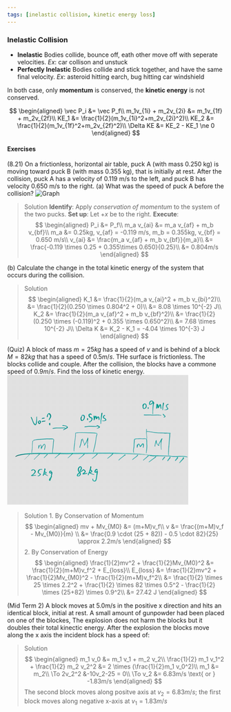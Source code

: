 ```yaml
---
tags: [inelastic collision, kinetic energy loss]
---
```


### Inelastic Collision
+ **Inelastic**
Bodies collide, bounce off, eath other move off with seperate velocities.
_Ex_: car collison and unstuck
+ **Perfectly Inelastic**
Bodies collide and stick together, and have the same final velocity.
*Ex*: asteroid hitting earch, bug hitting car windshield

In both case, only **momentum** is conserved, the **kinetic energy** is not conserved.

$$
\begin{aligned}
\vec P_i &= \vec P_f\\
m_1v_{1i} + m_2v_{2i} &= m_1v_{1f} + m_2v_{2f}\\
KE_1 &= \frac{1}{2}(m_1v_{1i}^2+m_2v_{2i}^2)\\
KE_2 &= \frac{1}{2}(m_1v_{1f}^2+m_2v_{2f}^2)\\
\Delta KE &= KE_2 - KE_1 \ne 0
\end{aligned}
$$

#### Exercises
(8.21) On a frictionless, horizontal air table, puck A (with mass 0.250 kg) is moving toward puck B (with mass 0.355 kg), that is initially at rest. After the collision, puck A has a velocity of 0.119 m/s to the left, and puck B has velocity 0.650 m/s to the right.
(a) What was the speed of puck A before the collision?
![Graph](../assets/8-21.PNG)
>Solution
**Identify**: Apply _conservation of momentum_ to the system of the two pucks.
**Set up**: Let $+x$ be to the right.
**Execute**:
$$
\begin{aligned}
P_i &= P_f\\
m_a v_{ai} &= m_a v_{af} + m_b v_{bf}\\
m_a &= 0.25kg, v_{af} = -0.119 m/s, m_b = 0.355kg, v_{bf} = 0.650 m/s\\
v_{ai} &= \frac{m_a v_{af} + m_b v_{bf}}{m_a}\\
&= \frac{-0.119 \times 0.25 + 0.355\times 0.650}{0.25}\\
&= 0.804m/s
\end{aligned}
$$

(b) Calculate the change in the total kinetic energy of the system that occurs during the collision.
>Solution
$$
\begin{aligned}
K_1 &= \frac{1}{2}(m_a v_{ai}^2 + m_b v_{bi}^2)\\
&= \frac{1}{2}(0.250 \times 0.804^2 + 0)\\
&= 8.08 \times 10^{-2} J\\
K_2 &= \frac{1}{2}(m_a v_{af}^2 + m_b v_{bf}^2)\\
&= \frac{1}{2}(0.250 \times (-0.119)^2 + 0.355 \times 0.650^2)\\
&= 7.68 \times 10^{-2} J\\
\Delta K &= K_2 - K_1 = -4.04 \times 10^{-3} J
\end{aligned}
$$

(Quiz) A block of mass $m = 25kg$ has a speed of $v$ and is behind of a block $M=82kg$ that has a speed of $0.5m/s$. THe surface is frictionless. The blocks collide and couple. After the collision, the blocks have a commone speed of $0.9m/s$. Find the loss of kinetic energy.
![Graph](../assets/quiz_blocks_collide.PNG)
>Solution
1\. By Conservation of Momentum
$$
\begin{aligned}
mv + Mv_{M0} &= (m+M)v_f\\
v &= \frac{(m+M)v_f - Mv_{M0}}{m} \\
&= \frac{0.9 \cdot (25 + 82)) - 0.5 \cdot 82}{25} \approx 2.2m/s
\end{aligned}
$$
2\. By Conservation of Energy
$$
\begin{aligned}
\frac{1}{2}mv^2 + \frac{1}{2}Mv_{M0}^2 &= \frac{1}{2}(m+M)v_f^2 + E_{loss}\\
E_{loss} &= \frac{1}{2}mv^2 + \frac{1}{2}Mv_{M0}^2 - \frac{1}{2}(m+M)v_f^2\\
&= \frac{1}{2} \times 25 \times 2.2^2 +  \frac{1}{2} \times 82 \times 0.5^2 -  \frac{1}{2} \times (25+82) \times 0.9^2\\
&= 27.42 J
\end{aligned}
$$

(Mid Term 2) A block moves at 5.0m/s in the positive x direction and hits an identical block, initial at rest. A small amount of gunpowder had been placed on one of the blockes, The explosion does not harm the blocks but it doubles their total kinectic energy. After the explosion the blocks move along the x axis the incident block has a speed of:
>Solution
$$
\begin{aligned}
m_1 v_0 &= m_1 v_1 + m_2 v_2\\
\frac{1}{2} m_1 v_1^2 + \frac{1}{2} m_2 v_2^2 &= 2 \times (\frac{1}{2}m_1 v_0^2)\\
m_1 &= m_2\\
\To 2v_2^2 &-10v_2-25 = 0\\
\To v_2 &= 6.83m/s \text{ or } -1.83m/s
\end{aligned}
$$
The second block moves along positve axis at $v_2 = 6.83m/s$; the first block moves along negative x-axis at $v_1 = 1.83m/s$
